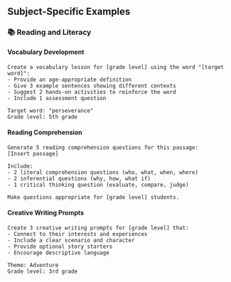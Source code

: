 ## Subject-Specific Examples

### 📚 Reading and Literacy

#### **Vocabulary Development**
```
Create a vocabulary lesson for [grade level] using the word "[target word]":
- Provide an age-appropriate definition
- Give 3 example sentences showing different contexts
- Suggest 2 hands-on activities to reinforce the word
- Include 1 assessment question

Target word: "perseverance"
Grade level: 5th grade
```

#### **Reading Comprehension**
```
Generate 5 reading comprehension questions for this passage:
[Insert passage]

Include:
- 2 literal comprehension questions (who, what, when, where)
- 2 inferential questions (why, how, what if)
- 1 critical thinking question (evaluate, compare, judge)

Make questions appropriate for [grade level] students.
```

#### **Creative Writing Prompts**
```
Create 3 creative writing prompts for [grade level] that:
- Connect to their interests and experiences
- Include a clear scenario and character
- Provide optional story starters
- Encourage descriptive language

Theme: Adventure
Grade level: 3rd grade
```

 
